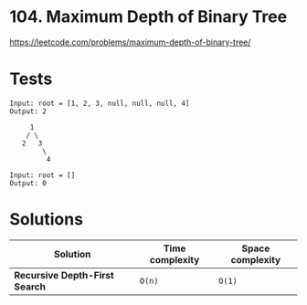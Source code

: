 # 104. Maximum Depth of Binary Tree

https://leetcode.com/problems/maximum-depth-of-binary-tree/


# Tests

```
Input: root = [1, 2, 3, null, null, null, 4]
Output: 2

     1
    / \
   2   3
        \   
         4
```

```
Input: root = []
Output: 0
```


# Solutions

| Solution                         | Time complexity | Space complexity |
|----------------------------------|-----------------|------------------|
| **Recursive Depth-First Search** | `O(n)`          | `O(1)`           |

